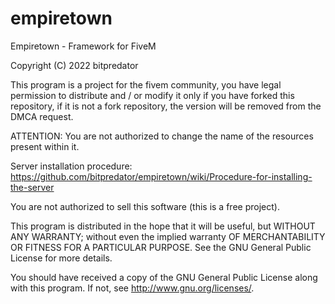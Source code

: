 # empiretown 

Empiretown - Framework for FiveM

Copyright (C) 2022 bitpredator

This program is a project for the fivem community, you have legal permission to distribute and / or modify it only if you have forked this repository, if it is not a fork repository, the version will be removed from the DMCA request.

ATTENTION: You are not authorized to change the name of the resources present within it.

Server installation procedure: https://github.com/bitpredator/empiretown/wiki/Procedure-for-installing-the-server

You are not authorized to sell this software (this is a free project).

This program is distributed in the hope that it will be useful, but WITHOUT ANY WARRANTY; without even the implied warranty OF MERCHANTABILITY OR FITNESS FOR A PARTICULAR PURPOSE. See the GNU General Public License for more details.

You should have received a copy of the GNU General Public License along with this program. If not, see http://www.gnu.org/licenses/.
